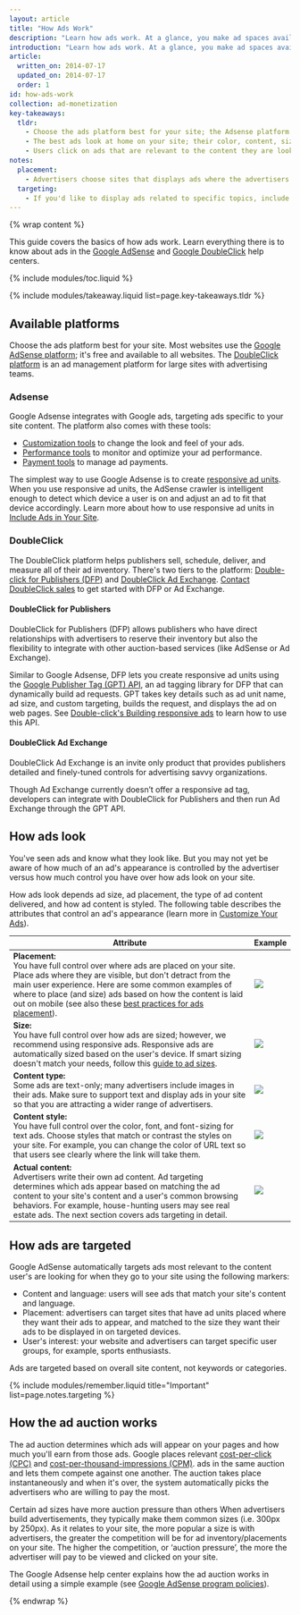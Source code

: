 ```yaml
---
layout: article
title: "How Ads Work"
description: "Learn how ads work. At a glance, you make ad spaces available on your site. Advertisers bid to show their ads on your site and the highest bid wins. You get paid when users click on the ads."
introduction: "Learn how ads work. At a glance, you make ad spaces available on your site. Advertisers bid to show their ads on your site and the highest bid wins. You get paid when users click on the ads. Read on to dive deeper into how ads work."
article:
  written_on: 2014-07-17
  updated_on: 2014-07-17
  order: 1
id: how-ads-work
collection: ad-monetization
key-takeaways:
  tldr: 
    - Choose the ads platform best for your site; the Adsense platform is free and available to all websites; the DoubleClick platform suit large sites with advertising teams. 
    - The best ads look at home on your site; their color, content, size, and location enhance user experience. 
    - Users click on ads that are relevant to the content they are looking for; understand how ads targeting works so that you can maximize your revenue.
notes:
  placement:
    - Advertisers choose sites that displays ads where the advertisers want them to appear, and in the size that best compliments their ads designs.
  targeting:
    - If you'd like to display ads related to specific topics, include complete sentences and paragraphs about these topics.
---
```


{% wrap content %}

This guide covers the basics of how ads work.
Learn everything there is to know about ads
in the <a href="https://support.google.com/adsense/answer/181947?hl=en">Google AdSense</a> and <a href="https://support.google.com/dfp_sb/?utm_medium=et&utm_source=dfp_sb_support_tab&utm_campaign=dfp_sb#topic=13148">Google DoubleClick</a> help centers.

<style type="text/css">
  img.center {
    display: block;
    margin-left: auto;
    margin-right: auto;
  }
</style>

{% include modules/toc.liquid %}

{% include modules/takeaway.liquid list=page.key-takeaways.tldr %}

## Available platforms

Choose the ads platform best for your site.
Most websites use the
[Google AdSense platform](https://support.google.com/adsense/answer/9712?hl=en&ref_topic=1319753&rd=1);
it's free and available to all websites.
The <a href="http://www.google.com/doubleclick/publishers/solutions/">DoubleClick platform</a>
is an ad management platform for large sites with advertising teams.

### Adsense

Google Adsense integrates with Google ads, targeting ads specific to your site content.
The platform also comes with these tools:

* <a href="https://support.google.com/adsense/answer/160374?hl=en&ref_topic=1307421">Customization tools</a> to change the look and feel of your ads.
* <a href="https://support.google.com/adsense/answer/2973289?hl=en&ref_topic=2717009">Performance tools</a> to monitor and optimize your ad performance.
* <a href="https://support.google.com/adsense/answer/2569265?hl=en&ref_topic=1727160">Payment tools</a> to manage ad payments.

The simplest way to use Google Adsense is to create
<a href="https://support.google.com/adsense/answer/3213689?hl=en">responsive ad units</a>.
When you use responsive ad units,
the AdSense crawler is intelligent enough to detect which device
a user is on and adjust an ad to fit that device accordingly.
Learn more about how to use responsive ad units in
[Include Ads in Your Site]({{site.baseurl}}/monetization/ad-monetization/include_ads.html).

### DoubleClick

The DoubleClick platform helps publishers sell, schedule, deliver,
and measure all of their ad inventory.
There's two tiers to the platform:
<a href="http://www.google.com/doubleclick/publishers/solutions/ad-serving.html">Double-click for Publishers (DFP)</a>
and <a href="http://www.google.com/doubleclick/publishers/solutions/yield-management.html">DoubleClick Ad Exchange</a>.
<a href="rms/publishergeneral/#utm_medium=et&utm_campaign=en&utm_source=ww-ww-et-nelson_doubleclick">Contact DoubleClick sales</a>
to get started with DFP or Ad Exchange.

#### DoubleClick for Publishers

DoubleClick for Publishers (DFP) allows publishers who have direct relationships
with advertisers to reserve their inventory but also the flexibility to integrate
with other auction-based services (like AdSense or Ad Exchange).

Similar to Google Adsense,
DFP lets you create responsive ad units using the
<a href="https://developers.google.com/doubleclick-gpt/reference?rd=1">Google Publisher Tag (GPT) API</a>,
an ad tagging library for DFP that can dynamically build ad requests.
GPT takes key details such as ad unit name, ad size, and custom targeting,
builds the request, and displays the ad on web pages.
See <a href="https://support.google.com/dfp_premium/answer/3423562?hl=en">Double-click's Building responsive ads</a> to learn how to use this API.

#### DoubleClick Ad Exchange

DoubleClick Ad Exchange is an invite only product
that provides publishers detailed and finely-tuned controls for advertising savvy organizations.

Though Ad Exchange currently doesn’t offer a responsive ad tag,
developers can integrate with DoubleClick for Publishers and
then run Ad Exchange through the GPT API.

## How ads look

You've seen ads and know what they look like.
But you may not yet be aware of how much of an ad's appearance is controlled
by the advertiser versus how much control you have over how ads look on your site.

How ads look depends ad size, ad placement, the type of ad content delivered,
and how ad content is styled.
The following table describes the attributes that control an ad's appearance
(learn more in
[Customize Your Ads]({{site.baseurl}}/monetization/ad-monetization/customize_ads.html)).

<table class="table-2">
  <thead>
    <tr>
      <th data-th="Attribute">Attribute</th>
      <th data-th="Example">Example</th>
    </tr>
  </thead>
  <tbody>
    <tr>
      <td data-th="Attribute">
        <strong>Placement:</strong><br> You have full control over where ads are placed on your site. Place ads where they are visible, but don't detract from the main user experience. Here are some common examples of where to place (and size) ads based on how the content is laid out on mobile (see also these <a href="https://support.google.com/adsense/answer/1282097?hl=en&ref_topic=1307438">best practices for ads placement</a>).
      </td>
      <td data-th="Example">
        <img src="images/mobile_ads_placment.png" srcset="images/mobile_ads_placement.png 1x, images/mobile_ads_placement.png 2x">
      </td>
    </tr>
    <tr>
      <td data-th="Attribute">
        <strong>Size:</strong><br> You have full control over how ads are sized; however, we recommend using responsive ads. Responsive ads are automatically sized based on the user's device. If smart sizing doesn't match your needs, follow this <a href="https://support.google.com/adsense/answer/6002621?hl=en&ref_topic=1307421">guide to ad sizes</a>.
      </td>
      <td data-th="Example">
        <img src="images/ads_sample.png" srcset="images/ads_sample.png 1x, images/ads_sample.png 2x">
      </td>
    </tr>
    <tr>
      <td data-th="Attribute">
        <strong>Content type:</strong><br> Some ads are text-only; many advertisers include images in their ads. Make sure to support text and display ads in your site so that you are attracting a wider range of advertisers.
      </td>
      <td data-th="Example">
        <img src="images/mobileimage.png" srcset="images/mobileimage.png 1x, images/mobileimage.png 2x">
      </td>
    </tr>
    <tr>
      <td data-th="Attribute">
        <strong>Content style:</strong><br> You have full control over the color, font, and font-sizing for text ads. Choose styles that match or contrast the styles on your site. For example, you can change the color of URL text so that users see clearly where the link will take them.
      </td>
      <td data-th="Example">
        <img src="images/mobiletext_withcolor.png" srcset="images/mobiletext_withcolor.png 1x, images/mobiletext_withcolor.png 2x">
      </td>
    </tr>
    <tr>
      <td data-th="Attribute">
        <strong>Actual content:</strong><br> Advertisers write their own ad content. Ad targeting determines which ads appear based on matching the ad content to your site's content and a user's common browsing behaviors. For example, house-hunting users may see real estate ads. The next section covers ads targeting in detail.
      </td>
      <td data-th="Example">
        <img src="images/ads_desktop.png" srcset="images/ads_desktop.png 1x, images/ads_desktop.png 2x">        
      </td>
    </tr>
  </tbody>
</table>

## How ads are targeted

Google AdSense automatically targets ads most relevant
to the content user's are looking for when they go to your site
using the following markers:

* Content and language: users will see ads that match your site's content and language.
* Placement: advertisers can target sites that have ad units placed where they want their ads to appear, and matched to the size they want their ads to be displayed in on targeted devices.
* User's interest: your website and advertisers can target specific user groups, for example, sports enthusiasts.

Ads are targeted based on overall site content, not keywords or categories.

{% include modules/remember.liquid title="Important" list=page.notes.targeting %}

## How the ad auction works

The ad auction determines which ads will appear on your pages
and how much you'll earn from those ads.
Google places relevant
[cost-per-click (CPC)](https://support.google.com/adsense/answer/32725)
and [cost-per-thousand-impressions (CPM)](https://support.google.com/adsense/answer/18196).
ads in the same auction and lets them compete against one another.
The auction takes place instantaneously and when it's over,
the system automatically picks the advertisers who are willing to pay the most.

Certain ad sizes have more auction pressure than others
When advertisers build advertisements,
they typically make them common sizes (i.e. 300px by 250px).
As it relates to your site, the more popular a size is with advertisers,
the greater the competition will be for ad inventory/placements on your site.
The higher the competition, or ‘auction pressure’,
the more the advertiser will pay to be viewed and clicked on your site.

The Google Adsense help center explains how the ad auction works in detail
using a simple example (see [Google AdSense program policies](https://support.google.com/adsense/answer/160525?hl=en&ref_topic=1628432)).

{% endwrap %}

